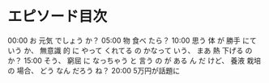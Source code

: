 # エピソード目次

00:00  お 元気 でしょう か？
05:00 物 食べ たら？
10:00 思う 体 が 勝手 にて いう か、 無意識 的 に やって くれてる の かなって いう、 まあ 熱 下げる のか？
15:00  そう、 窮屈 に なっちゃう と 言う の が ある ん だ けど、 養液 栽培 の 場合、 どう なん だろう ね？
20:00 5万円が話題に